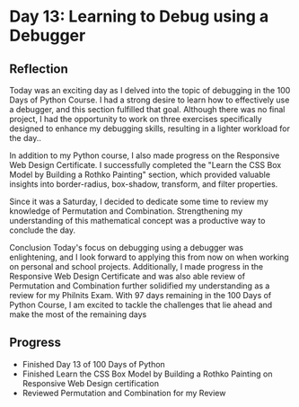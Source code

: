 # Day 13: Learning to Debug using a Debugger
## Reflection
 Today was an exciting day as I delved into the topic of debugging in the 100 Days of Python Course. I had a strong desire to learn how to effectively use a debugger, and this section fulfilled that goal. Although there was no final project, I had the opportunity to work on three exercises specifically designed to enhance my debugging skills, resulting in a lighter workload for the day..

 In addition to my Python course, I also made progress on the Responsive Web Design Certificate. I successfully completed the "Learn the CSS Box Model by Building a Rothko Painting" section, which provided valuable insights into border-radius, box-shadow, transform, and filter properties.
 
 Since it was a Saturday, I decided to dedicate some time to review my knowledge of Permutation and Combination. Strengthening my understanding of this mathematical concept was a productive way to conclude the day.
 
 Conclusion
 Today's focus on debugging using a debugger was enlightening, and I look forward to applying this from now on when working on personal and school projects. Additionally, I made progress in the Responsive Web Design Certificate and was also able review of Permutation and Combination further solidified my understanding as a review for my Philnits Exam. With 97 days remaining in the 100 Days of Python Course, I am excited to tackle the challenges that lie ahead and make the most of the remaining days

## Progress
 - Finished Day 13 of 100 Days of Python
 - Finished Learn the CSS Box Model by Building a Rothko Painting on Responsive Web Design certification
 - Reviewed Permutation and Combination for my Review